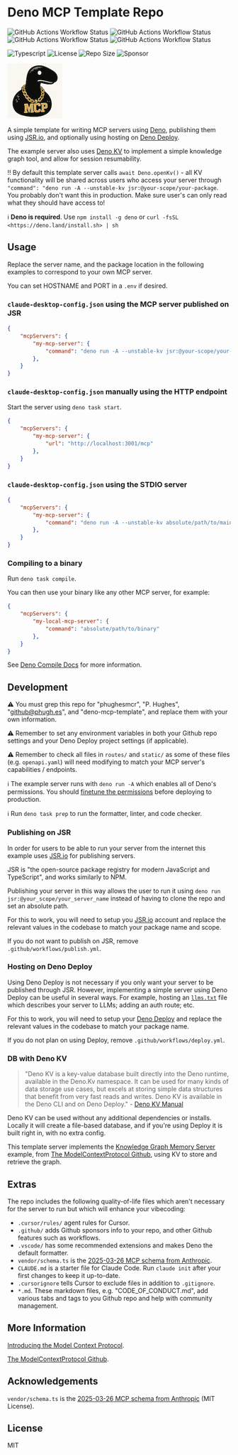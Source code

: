 # Deno MCP Template Repo

![GitHub Actions Workflow Status](https://img.shields.io/github/actions/workflow/status/phughesmcr/deno-mcp-template/ci.yml?label=CI)
![GitHub Actions Workflow Status](https://img.shields.io/github/actions/workflow/status/phughesmcr/deno-mcp-template/release.yml?label=release)
![GitHub Actions Workflow Status](https://img.shields.io/github/actions/workflow/status/phughesmcr/deno-mcp-template/deploy.yml?label=deploy)
![GitHub Actions Workflow Status](https://img.shields.io/github/actions/workflow/status/phughesmcr/deno-mcp-template/publish.yml?label=publish)

![Typescript](https://img.shields.io/badge/TypeScript-007ACC?logo=typescript&logoColor=white)
![License](https://img.shields.io/github/license/phughesmcr/deno-mcp-template)
![Repo Size](https://img.shields.io/github/languages/code-size/phughesmcr/deno-mcp-template)
![Sponsor](https://img.shields.io/github/sponsors/phughesmcr)

![Repo Logo](static/logo_124.png)

A simple template for writing MCP servers using [Deno](https://deno.com/), publishing them using [JSR.io](https://jsr.io), and optionally using hosting on [Deno Deploy](https://deno.com/deploy).

The example server also uses [Deno KV](https://deno.com/kv) to implement a simple knowledge graph tool, and allow for session resumability.

‼️ By default this template server calls `await Deno.openKv()` - all KV functionality will be shared across users who access your server through `"command": "deno run -A --unstable-kv jsr:@your-scope/your-package`. You probably don't want this in production. Make sure user's can only read what they should have access to!

ℹ️ **Deno is required**. Use `npm install -g deno` or `curl -fsSL <https://deno.land/install.sh> | sh`

## Usage

Replace the server name, and the package location in the following examples to correspond to your own MCP server.

You can set HOSTNAME and PORT in a `.env` if desired.

### `claude-desktop-config.json` using the MCP server published on JSR

```json
{
    "mcpServers": {
        "my-mcp-server": {
            "command": "deno run -A --unstable-kv jsr:@your-scope/your-package"
        },
    }
}
```

### `claude-desktop-config.json` manually using the HTTP endpoint

Start the server using `deno task start`.

```json
{
    "mcpServers": {
        "my-mcp-server": {
            "url": "http://localhost:3001/mcp"
        },
    }
}
```

### `claude-desktop-config.json` using the STDIO server

```json
{
    "mcpServers": {
        "my-mcp-server": {
            "command": "deno run -A --unstable-kv absolute/path/to/main.ts"
        },
    }
}
```

### Compiling to a binary

Run `deno task compile`.

You can then use your binary like any other MCP server, for example:

```json
{
    "mcpServers": {
        "my-local-mcp-server": {
            "command": "absolute/path/to/binary"
        },
    }
}
```

See [Deno Compile Docs](https://docs.deno.com/runtime/reference/cli/compile/) for more information.

## Development

⚠️ You must grep this repo for "phughesmcr", "P. Hughes", "<github@phugh.es>", and "deno-mcp-template", and replace them with your own information.

⚠️ Remember to set any environment variables in both your Github repo settings and your Deno Deploy project settings (if applicable).

⚠️ Remember to check all files in `routes/` and `static/` as some of these files (e.g. `openapi.yaml`) will need modifying to match your MCP server's capabilities / endpoints.

ℹ️ The example server runs with `deno run -A` which enables all of Deno's permissions. You should [finetune the permissions](https://docs.deno.com/runtime/fundamentals/security/) before deploying to production.

ℹ️ Run `deno task prep` to run the formatter, linter, and code checker.

### Publishing on JSR

In order for users to be able to run your server from the internet this example uses [JSR.io](https://jsr.io) for publishing servers.

JSR is "the open-source package registry for modern JavaScript and TypeScript", and works similarly to NPM.

Publishing your server in this way allows the user to run it using `deno run jsr:@your_scope/your_server_name` instead of having to clone the repo and set an absolute path.

For this to work, you will need to setup you [JSR.io](https://jsr.io) account and replace the relevant values in the codebase to match your package name and scope.

If you do not want to publish on JSR, remove `.github/workflows/publish.yml`.

### Hosting on Deno Deploy

Using Deno Deploy is not necessary if you only want your server to be published through JSR. However, implementing a simple server using Deno Deploy can be useful in several ways. For example, hosting an [`llms.txt`](./static/.well-known/llms.txt) file which describes your server to LLMs; adding an auth route; etc.

For this to work, you will need to setup your [Deno Deploy](https://deno.com/deploy) and replace the relevant values in the codebase to match your package name.

If you do not plan on using Deploy, remove `.github/workflows/deploy.yml`.

### DB with Deno KV

>"Deno KV is a key-value database built directly into the Deno runtime, available in the Deno.Kv namespace. It can be used for many kinds of data storage use cases, but excels at storing simple data structures that benefit from very fast reads and writes. Deno KV is available in the Deno CLI and on Deno Deploy." - [Deno KV Manual](https://docs.deno.com/deploy/kv/manual/)

Deno KV can be used without any additional dependencies or installs. Locally it will create a file-based database, and if you're using Deploy it is built right in, with no extra config.

This template server implements the [Knowledge Graph Memory Server](https://github.com/modelcontextprotocol/servers/tree/main/src/memory) example, from [The ModelContextProtocol Github](https://github.com/modelcontextprotocol), using KV to store and retrieve the graph.

## Extras

The repo includes the following quality-of-life files which aren't necessary for the server to run but which will enhance your vibecoding:

- `.cursor/rules/` agent rules for Cursor.
- `.github/` adds Github sponsors info to your repo, and other Github features such as workflows.
- `.vscode/` has some recommended extensions and makes Deno the default formatter.
- `vendor/schema.ts` is the [2025-03-26 MCP schema from Anthropic](https://github.com/modelcontextprotocol/specification/blob/main/schema/2025-03-26/schema.ts).
- `CLAUDE.md` is a starter file for Claude Code. Run `claude init` after your first changes to keep it up-to-date.
- `.cursorignore` tells Cursor to exclude files in addition to `.gitignore`.
- `*.md`. These markdown files, e.g. "CODE_OF_CONDUCT.md", add various tabs and tags to you Github repo and help with community management.

## More Information

[Introducing the Model Context Protocol](https://www.anthropic.com/news/model-context-protocol).

[The ModelContextProtocol Github](https://github.com/modelcontextprotocol).

## Acknowledgements

`vendor/schema.ts` is the [2025-03-26 MCP schema from Anthropic](https://github.com/modelcontextprotocol/specification/blob/main/schema/2025-03-26/schema.ts) (MIT License).

## License

MIT
